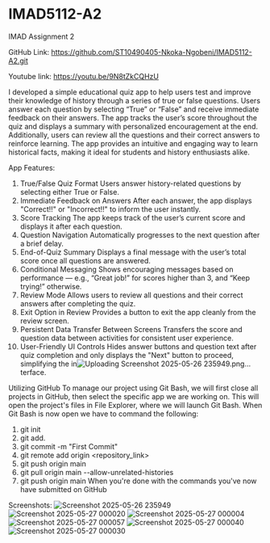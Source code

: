 # IMAD5112-A2
IMAD Assignment 2

GitHub Link: 
https://github.com/ST10490405-Nkoka-Ngobeni/IMAD5112-A2.git

Youtube link:
https://youtu.be/9N8tZkCQHzU 

I developed a simple educational quiz app to help users test and improve their knowledge of history through a series of true or false questions. Users answer each question by selecting “True” or “False” and receive immediate feedback on their answers. The app tracks the user’s score throughout the quiz and displays a summary with personalized encouragement at the end. Additionally, users can review all the questions and their correct answers to reinforce learning. The app provides an intuitive and engaging way to learn historical facts, making it ideal for students and history enthusiasts alike.

App Features:
1.	True/False Quiz Format
Users answer history-related questions by selecting either True or False.
2.	Immediate Feedback on Answers
After each answer, the app displays "Correct!!" or "Incorrect!!" to inform the user instantly.
3.	Score Tracking
The app keeps track of the user’s current score and displays it after each question.
4.	Question Navigation
Automatically progresses to the next question after a brief delay.
5.	End-of-Quiz Summary
Displays a final message with the user’s total score once all questions are answered.
6.	Conditional Messaging
Shows encouraging messages based on performance — e.g., “Great job!” for scores higher than 3, and “Keep trying!” otherwise.
7.	Review Mode
Allows users to review all questions and their correct answers after completing the quiz.
8.	Exit Option in Review
Provides a button to exit the app cleanly from the review screen.
9.	Persistent Data Transfer Between Screens
Transfers the score and question data between activities for consistent user experience.
10.	User-Friendly UI Controls
Hides answer buttons and question text after quiz completion and only displays the "Next" button to proceed, simplifying the in![Uploading Screenshot 2025-05-26 235949.png…]()
terface.


Utilizing GitHub
To manage our project using Git Bash, we will first close all projects in GitHub, then select the specific app we are working on. This will open the project's files in File Explorer, where we will launch Git Bash. When Git Bash is now open we have to command the following:
1. git init
2. git add.
3. git commit -m "First Commit"
4. git remote add origin <repository_link>
5. git push origin main
6. git pull origin main --allow-unrelated-histories
7. git push origin main
When you're done with the commands you've now have submitted on GitHub


Screenshots:
![Screenshot 2025-05-26 235949](https://github.com/user-attachments/assets/29201926-ea20-4c3f-8634-eefb670306c4)
![Screenshot 2025-05-27 000020](https://github.com/user-attachments/assets/aea7428c-aa7f-407c-8a37-35d83bd86799)
![Screenshot 2025-05-27 000004](https://github.com/user-attachments/assets/a96d7a8e-6ffa-4d6a-a0b1-5cea672cb193)
![Screenshot 2025-05-27 000057](https://github.com/user-attachments/assets/05c64266-35e8-4d20-8937-c30f04807d17)
![Screenshot 2025-05-27 000040](https://github.com/user-attachments/assets/61268726-0861-4566-91b3-4beae34ab975)
![Screenshot 2025-05-27 000030](https://github.com/user-attachments/assets/24c861f5-4dce-4ca7-ae92-aba3d5e0c877)
